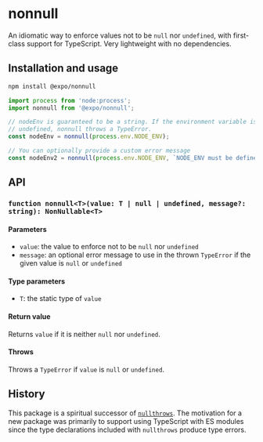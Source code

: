 # nonnull
An idiomatic way to enforce values not to be `null` nor `undefined`, with first-class support for TypeScript. Very lightweight with no dependencies.

## Installation and usage
```sh
npm install @expo/nonnull
```

```js
import process from 'node:process';
import nonnull from '@expo/nonnull';

// nodeEnv is guaranteed to be a string. If the environment variable is
// undefined, nonnull throws a TypeError.
const nodeEnv = nonnull(process.env.NODE_ENV);

// You can optionally provide a custom error message
const nodeEnv2 = nonnull(process.env.NODE_ENV, `NODE_ENV must be defined`);
```

## API

### `function nonnull<T>(value: T | null | undefined, message?: string): NonNullable<T>`

#### Parameters
- `value`: the value to enforce not to be `null` nor `undefined`
- `message`: an optional error message to use in the thrown `TypeError` if the given value is `null` or `undefined`

#### Type parameters
- `T`: the static type of `value`

#### Return value
Returns `value` if it is neither `null` nor `undefined`.

#### Throws
Throws a `TypeError` if `value` is `null` or `undefined`.

## History
This package is a spiritual successor of [`nullthrows`](https://github.com/zertosh/nullthrows). The motivation for a new package was primarily to support using TypeScript with ES modules since the type declarations included with `nullthrows` produce type errors.




